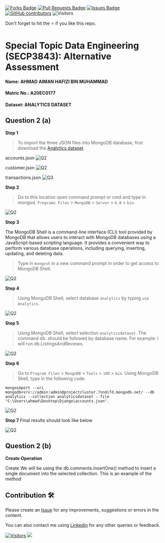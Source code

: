 
<a href="https://github.com/drshahizan/SECP3843/network/members"><img src="https://img.shields.io/github/forks/drshahizan/SECP3843" alt="Forks Badge"/></a>
<a href="https://github.com/drshahizan/SECP3843/pulls"><img src="https://img.shields.io/github/issues-pr/drshahizan/SECP3843" alt="Pull Requests Badge"/></a>
<a href="https://github.com/drshahizan/SECP3843/issues"><img src="https://img.shields.io/github/issues/drshahizan/SECP3843" alt="Issues Badge"/></a>
<a href="https://github.com/drshahizan/SECP3843/graphs/contributors"><img alt="GitHub contributors" src="https://img.shields.io/github/contributors/drshahizan/SECP3843?color=2b9348"></a>
![Visitors](https://api.visitorbadge.io/api/visitors?path=https%3A%2F%2Fgithub.com%2Fdrshahizan%2FSECP3843&labelColor=%23d9e3f0&countColor=%23697689&style=flat)

Don't forget to hit the :star: if you like this repo.

# Special Topic Data Engineering (SECP3843): Alternative Assessment

#### Name: AHMAD AIMAN HAFIZI BIN MUHAMMAD
#### Matric No.: A20EC0177
#### Dataset: ANALYTICS DATASET

## Question 2 (a)
**Step 1**
>To import the three JSON files into MongoDB database, first download the [Analytics dataset](https://github.com/drshahizan/dataset/tree/main/mongodb/02-analytics).

accounts.json
![Q2](https://github.com/drshahizan/SECP3843/blob/main/submission/AimanHafizi619/Question%202/files/images/Q2%20image1.png)

customer.json
![Q2](https://github.com/drshahizan/SECP3843/blob/main/submission/AimanHafizi619/Question%202/files/images/Q2%20image2.png)

transactions.json
![Q3](https://github.com/drshahizan/SECP3843/blob/main/submission/AimanHafizi619/Question%202/files/images/Q3%20image3.png)

**Step 2**
>Do to this location open command prompt or cmd and type in mongod. `Programs Files` > `MongoDB` > `Server` > `6.0` > `bin`.

![Q2](https://github.com/drshahizan/SECP3843/blob/main/submission/AimanHafizi619/Question%202/files/images/Q2%20image7.png)

**Step 3**

The MongoDB Shell is a command-line interface (CLI) tool provided by MongoDB that allows users to interact with MongoDB databases using a JavaScript-based scripting language. It provides a convenient way to perform various database operations, including querying, inserting, updating, and deleting data.

>Type in `mongosh` in a new command prompt in order to get access to MongoDB Shell.

![Q2](https://github.com/drshahizan/SECP3843/blob/main/submission/AimanHafizi619/Question%202/files/images/Q2%20image4.png)

**Step 4**
>Using MongoDB Shell, select database `analytics` by typing `use Analytics`.

![Q2](https://github.com/drshahizan/SECP3843/blob/main/submission/AimanHafizi619/Question%202/files/images/Q2%20image5.png)

**Step 5**
>Using MongoDB Shell, select selection `analyticsdataset`. The command db. should be followed by database name. For example: I will run db.ListingsAndReviews.

![Q2](https://github.com/drshahizan/SECP3843/blob/main/submission/AimanHafizi619/Question%202/files/images/Q2%20image6.png)

**Step 6**
>Go to `Program Files` > `MongoDB` > `Tools` > `100` > `bin`. Using MongoDB Shell, type in the following code.

`mongoimport --uri mongodb+srv://admin:admin@projectcluster.7sndifd.mongodb.net/ --db analytics --collection analyticsdataset --file "C:\Users\ahmad\Desktop\Django\accounts.json".`

![Q2](https://github.com/drshahizan/SECP3843/blob/main/submission/AimanHafizi619/Question%202/files/images/Q2%20image8.png)

**Step 7**
Final results should look like below

![Q2](https://github.com/drshahizan/SECP3843/blob/main/submission/AimanHafizi619/Question%202/files/images/Q2%20image9.png)

## Question 2 (b)

**Create Operation**

Create We will be using the db.comments.insertOne() method to insert a single document into the selected collection. This is an example of the method

## Contribution 🛠️
Please create an [Issue](https://github.com/drshahizan/special-topic-data-engineering/issues) for any improvements, suggestions or errors in the content.

You can also contact me using [Linkedin](https://www.linkedin.com/in/aiman-hafizi-63b0a8275/) for any other queries or feedback.

[![Visitors](https://api.visitorbadge.io/api/visitors?path=https%3A%2F%2Fgithub.com%2Fdrshahizan&labelColor=%23697689&countColor=%23555555&style=plastic)](https://visitorbadge.io/status?path=https%3A%2F%2Fgithub.com%2Fdrshahizan)
![](https://hit.yhype.me/github/profile?user_id=81284918)




